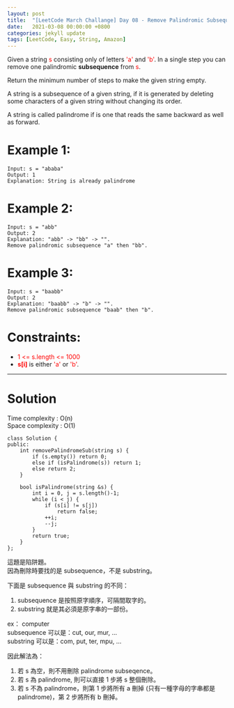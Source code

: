 ```yaml
---
layout: post
title:  "[LeetCode March Challange] Day 08 - Remove Palindromic Subsequences"
date:   2021-03-08 00:00:00 +0800
categories: jekyll update
tags: [LeetCode, Easy, String, Amazon]
---
```

Given a string <font color="red">s</font> consisting only of letters <font color="red">'a'</font> and <font color="red">'b'</font>. In a single step you can remove one palindromic **subsequence** from <font color="red">s</font>.

Return the minimum number of steps to make the given string empty.

A string is a subsequence of a given string, if it is generated by deleting some characters of a given string without changing its order.

A string is called palindrome if is one that reads the same backward as well as forward.

# Example 1:

	Input: s = "ababa"
	Output: 1
	Explanation: String is already palindrome

# Example 2:

	Input: s = "abb"
	Output: 2
	Explanation: "abb" -> "bb" -> "". 
	Remove palindromic subsequence "a" then "bb".

# Example 3:

	Input: s = "baabb"
	Output: 2
	Explanation: "baabb" -> "b" -> "". 
	Remove palindromic subsequence "baab" then "b".

# Constraints:

- <font color="red">1 <= s.length <= 1000</font>
- **<font color="red">s[i]</font>** is either <font color="red">'a'</font> or <font color="red">'b'</font>.

______________________  

# Solution  

Time complexity : O(n)  
Space complexity : O(1)  

	class Solution {
	public:
	    int removePalindromeSub(string s) {
	        if (s.empty()) return 0;
	        else if (isPalindrome(s)) return 1;
	        else return 2;
	    }
	    
	    bool isPalindrome(string &s) {
	        int i = 0, j = s.length()-1;
	        while (i < j) {
	            if (s[i] != s[j])
	                return false;
	            ++i;
	            --j;
	        }
	        return true;
	    }
	};

這題是陷阱題。  
因為刪除時要找的是 subsequence，不是 substring。  

下面是 subsequence 與 substring 的不同：
1. subsequence 是按照原字順序，可隔間取字的。
2. substring 就是其必須是原字串的一部份。

ex： computer  
subsequence 可以是：cut, our, mur, ...  
substring 可以是：com, put, ter, mpu, ... 

因此解法為：
1. 若 s 為空，則不用刪除 palindrome subseqence。
2. 若 s 為 palindrome, 則可以直接 1 步將 s 整個刪除。
3. 若 s 不為 palindrome，則第 1 步將所有 a 刪掉 (只有一種字母的字串都是 palindrome)，第 2 步將所有 b 刪掉。